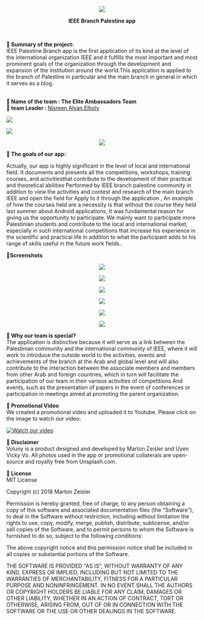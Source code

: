                                               
 <p align="center">                                             
<img  src= "https://2.top4top.net/p_1449bxlg67.png"> 
</p>

 <p align="center">                                             
<b> IEEE Branch Palestine app </b>
 </p>  <br>
 
<b> 	Summary of the project: </b> <br>
IEEE Palestine Branch app  is the first application of its kind at the level of the international organization IEEE and it fulfills the most important and most prominent goals of the organization through the development and expansion of the institution around the world.This application is applied to the branch of Palestine in particular and the main branch in general in which it serves as a blog. 
 <br>
 <br>
 
  
 <b>   Name of the team : The Elite Ambassadors Team </b> <br>
 <b>    team Leader : </b> 
 [Nisreen Alyan Elholy ](https://github.com/NisreenAlyan )
 
  <p align="righr">                                             
<img  src= "https://1.top4top.net/p_14493e7in1.jpg"> 
</p>

   <p align="righr">                                             
<img  src= "https://5.top4top.net/p_1449783tx3.jpg"> 
</p>
 
 
 <p align="center">                                             
<img  src= "https://6.top4top.net/p_1449esnia4.jpg"> 
</p>  
  
 <b>  	The goals of our app: </b>

Actually, our app is highly significant in the level of local and international field.
It documents and presents all the competitions, workshops, training courses, and activitiesthat contribute to the
development of their practical and theoretical abilities Performed by IEEE branch palestine community in addition to 
view the activities and contest and research of the main branch IEEE and open the field for Apply to it through the application ,
An example of how the courses held are a necessity is that without the course they held last summer about Android applications, It
was fundamental reason for giving us the opportunity to participate. We mainly want to participate more Palestinian students and contribute to the local and international market, especially in such international competitions that increase his experience in the scientific and practical life in addition to what the participant adds to his range of skills useful in the future work fields.. 



<b> Screenshots </b>

 <p align="center">                                             
<img  src= "https://3.top4top.net/p_1449w4oqb7.jpg "> 
</p>

 <p align="center">                                             
<img  src= " https://1.top4top.net/p_14496ezc35.jpg"> 
</p>  
    
<p align="center">                                             
<img  src= "  https://4.top4top.net/p_14490w0jb2.jpg  "> 
</p> 

 <p align="center">                                             
<img  src= " https://3.top4top.net/p_14495vccr1.jpg  "> 
</p>  

<p align="center">                                             
<img  src= "https://1.top4top.net/p_14496ezc35.jpg "> 
</p>

<p align="center">                                             
<img  src= "https://4.top4top.net/p_14498zju68.jpg"> 
</p>


 <b>   Why our team is special? </b> <br>
The application is distinctive because it will serve as a link between the Palestinian 
community and the international community of IEEE, where it will work to introduce the outside world 
to the activities, events and achievements of the branch at the Arab and global level and will also contribute to
the interaction between the associate members and members from other Arab and foreign countries, which in turn will 
facilitate the participation of our team in their various activities of competitions And events, such as the presentation 
of papers in the event of conferences or participation in meetings aimed at promoting the parent organization.

<b>  Promotional Video </b> <br>
We created a promotional video and uploaded it to Youtube. Please click on the image to watch our video:

[![Watch our video](https://2.top4top.net/p_1449ox7xm1.png)](https://www.youtube.com/watch?v=ytHCnIkhfY0)


<b>  Disclaimer </b>  <br>
Voluny is a product designed and developed by Marton Zeisler and Uyen Vicky Vo. All photos used in the app or promotional collaterals are open-source and royalty free from Unsplash.com.

<b>  License </b>  <br>
MIT License

Copyright (c) 2018 Marton Zeisler

Permission is hereby granted, free of charge, to any person obtaining a copy of this software and associated documentation files (the "Software"), to deal in the Software without restriction, including without limitation the rights to use, copy, modify, merge, publish, distribute, sublicense, and/or sell copies of the Software, and to permit persons to whom the Software is furnished to do so, subject to the following conditions:

The above copyright notice and this permission notice shall be included in all copies or substantial portions of the Software.

THE SOFTWARE IS PROVIDED "AS IS", WITHOUT WARRANTY OF ANY KIND, EXPRESS OR IMPLIED, INCLUDING BUT NOT LIMITED TO THE WARRANTIES OF MERCHANTABILITY, FITNESS FOR A PARTICULAR PURPOSE AND NONINFRINGEMENT. IN NO EVENT SHALL THE AUTHORS OR COPYRIGHT HOLDERS BE LIABLE FOR ANY CLAIM, DAMAGES OR OTHER LIABILITY, WHETHER IN AN ACTION OF CONTRACT, TORT OR OTHERWISE, ARISING FROM, OUT OF OR IN CONNECTION WITH THE SOFTWARE OR THE USE OR OTHER DEALINGS IN THE SOFTWARE.





